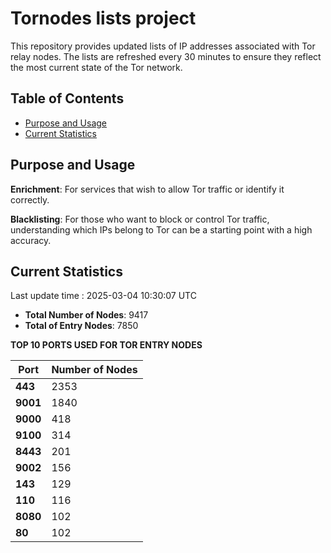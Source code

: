 # Tornodes lists project

This repository provides updated lists of IP addresses associated with Tor relay nodes. The lists are refreshed every 30 minutes to ensure they reflect the most current state of the Tor network.

## Table of Contents

- [Purpose and Usage](#purpose-and-usage)
- [Current Statistics](#current-statistics)


## Purpose and Usage

**Enrichment**: For services that wish to allow Tor traffic or identify it correctly.

**Blacklisting**: For those who want to block or control Tor traffic, understanding which IPs belong to Tor can be a starting point with a high accuracy.

## Current Statistics

Last update time : 2025-03-04 10:30:07 UTC

- **Total Number of Nodes**: 9417
- **Total of Entry Nodes**: 7850

**TOP 10 PORTS USED FOR TOR ENTRY NODES**

| **Port** | **Number of Nodes** |
|------|-----------------|
| **443**   | 2353  |
| **9001**   | 1840  |
| **9000**   | 418  |
| **9100**   | 314  |
| **8443**   | 201  |
| **9002**   | 156  |
| **143**   | 129  |
| **110**   | 116  |
| **8080**   | 102  |
| **80**   | 102  |

